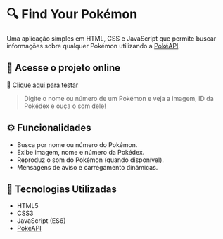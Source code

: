 # 🔍 Find Your Pokémon

Uma aplicação simples em HTML, CSS e JavaScript que permite buscar informações sobre qualquer Pokémon utilizando a [PokéAPI](https://pokeapi.co/).

## 🚀 Acesse o projeto online

🔗 [Clique aqui para testar](https://darwingaz.github.io/pokedex/)

> Digite o nome ou número de um Pokémon e veja a imagem, ID da Pokédex e ouça o som dele!

## ⚙ Funcionalidades

- Busca por nome ou número do Pokémon.
- Exibe imagem, nome e número da Pokédex.
- Reproduz o som do Pokémon (quando disponível).
- Mensagens de aviso e carregamento dinâmicas.

## 🧪 Tecnologias Utilizadas

- HTML5
- CSS3
- JavaScript (ES6)
- [PokéAPI](https://pokeapi.co/)



